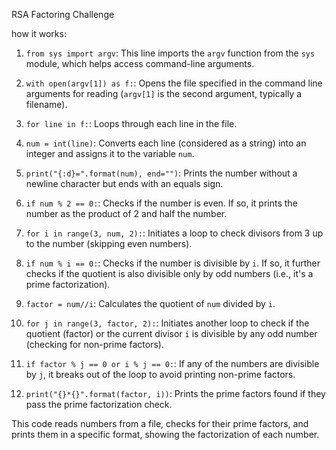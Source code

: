 RSA Factoring Challenge



how it works:


1. `from sys import argv`: This line imports the `argv` function from the `sys` module, which helps access command-line arguments.

2. `with open(argv[1]) as f:`: Opens the file specified in the command line arguments for reading (`argv[1]` is the second argument, typically a filename).

3. `for line in f:`: Loops through each line in the file.

4. `num = int(line)`: Converts each line (considered as a string) into an integer and assigns it to the variable `num`.

5. `print("{:d}=".format(num), end="")`: Prints the number without a newline character but ends with an equals sign.

6. `if num % 2 == 0:`: Checks if the number is even. If so, it prints the number as the product of 2 and half the number.

7. `for i in range(3, num, 2):`: Initiates a loop to check divisors from 3 up to the number (skipping even numbers).

8. `if num % i == 0:`: Checks if the number is divisible by `i`. If so, it further checks if the quotient is also divisible only by odd numbers (i.e., it's a prime factorization).

9. `factor = num//i`: Calculates the quotient of `num` divided by `i`.

10. `for j in range(3, factor, 2):`: Initiates another loop to check if the quotient (factor) or the current divisor `i` is divisible by any odd number (checking for non-prime factors).

11. `if factor % j == 0 or i % j == 0:`: If any of the numbers are divisible by `j`, it breaks out of the loop to avoid printing non-prime factors.

12. `print("{}*{}".format(factor, i))`: Prints the prime factors found if they pass the prime factorization check.

This code reads numbers from a file, checks for their prime factors, and prints them in a specific format, showing the factorization of each number.
